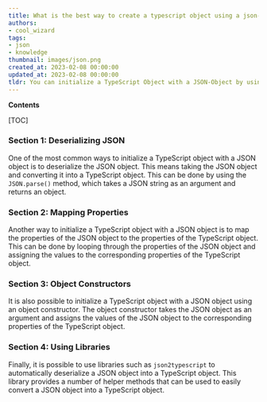 ```yaml
---
title: What is the best way to create a typescript object using a json-object?
authors:
- cool_wizard
tags:
- json
- knowledge
thumbnail: images/json.png
created_at: 2023-02-08 00:00:00
updated_at: 2023-02-08 00:00:00
tldr: You can initialize a TypeScript Object with a JSON-Object by using the Object.assign() method.
---
```


**Contents**

[TOC]

### Section 1: Deserializing JSON

One of the most common ways to initialize a TypeScript object with a JSON object is to deserialize the JSON object. This means taking the JSON object and converting it into a TypeScript object. This can be done by using the `JSON.parse()` method, which takes a JSON string as an argument and returns an object.

### Section 2: Mapping Properties

Another way to initialize a TypeScript object with a JSON object is to map the properties of the JSON object to the properties of the TypeScript object. This can be done by looping through the properties of the JSON object and assigning the values to the corresponding properties of the TypeScript object.

### Section 3: Object Constructors

It is also possible to initialize a TypeScript object with a JSON object using an object constructor. The object constructor takes the JSON object as an argument and assigns the values of the JSON object to the corresponding properties of the TypeScript object.

### Section 4: Using Libraries

Finally, it is possible to use libraries such as `json2typescript` to automatically deserialize a JSON object into a TypeScript object. This library provides a number of helper methods that can be used to easily convert a JSON object into a TypeScript object.
